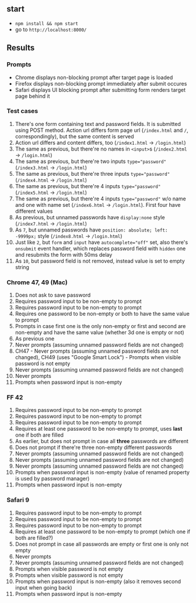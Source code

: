 ## start

- `npm install && npm start`
- go to `http://localhost:8000/`

## Results

### Prompts

- Chrome displays non-blocking prompt after target page is loaded
- Firefox displays non-blocking prompt immediately after submit occures
- Safari displays UI blocking prompt after submitting form renders target page behind it

### Test cases

1. There's one form containing text and password fields. It is submitted using POST method.
Action url differs form page url (`/index.html` and `/`, correspondingly), but the same content
is served
2. Action url differs and content differs, too (`/index1.html` -> `/login.html`)
3. The same as previous, but there're no names in `<input>`s (`/index2.html` -> `/login.html`)
4. The same as previous, but there're two inputs `type="password"` (`/index3.html` -> `/login.html`)
5. The same as previous, but there're three inputs `type="password"` (`/index4.html` -> `/login.html`)
6. The same as previous, but there're 4 inputs `type="password"` (`/index5.html` -> `/login.html`)
7. The same as previous, but there're 4 inputs `type="password"` w/o name and one with name set (`/index6.html` -> `/login.html`). First four have different values
8. As previous, but unnamed passwords have `display:none` style (`/index7.html` -> `/login.html`)
9. As `7`, but unnamed passwords have `position: absolute; left: -9999px;` style (`/index8.html` -> `/login.html`)
10. Just like `2`, but `form` and `input` have `autocomplete="off"` set, also there's `onsubmit` event handler, 
which replaces password field with `hidden` one and resubmits the form with 50ms delay
11. As `10`, but password field is not removed, instead value is set to empty string

### Chrome 47, 49 (Mac)

1. Does not ask to save password
2. Requires password input to be non-empty to prompt
3. Requires password input to be non-empty to prompt
4. Requires one password to be non-empty or both to have the same value to prompt
5. Prompts in case first one is the only non-empty or first and second are non-empty and
have the same value (whether 3d one is empty or not)
6. As previous one
7. Never prompts (assuming unnamed password fields are not changed)
8. CH47 - Never prompts (assuming unnamed password fields are not changed), CH49 (uses "Google Smart Lock") - Prompts when visible password is not empty
9. Never prompts (assuming unnamed password fields are not changed)
10. Never prompts
11. Prompts when password input is non-empty

### FF 42

1. Requires password input to be non-empty to prompt
2. Requires password input to be non-empty to prompt
3. Requires password input to be non-empty to prompt
4. Requires at least one password to be non-empty to prompt, uses **last** one if both are filled
5. As earlier, but does not prompt in case all **three** passwords are different
6. Does not prompt if there're three non-empty different passwords 
7. Never prompts (assuming unnamed password fields are not changed)
8. Never prompts (assuming unnamed password fields are not changed)
9. Never prompts (assuming unnamed password fields are not changed)
10. Prompts when password input is non-empty (value of renamed property is used by
password manager)
11. Prompts when password input is non-empty

### Safari 9

1. Requires password input to be non-empty to prompt
2. Requires password input to be non-empty to prompt
3. Requires password input to be non-empty to prompt
4. Requires at least one password to be non-empty to prompt (which one if both are filled?)
5. Does not prompt in case all passwords are empty or first one is only not empty
6. Never prompts
7. Never prompts (assuming unnamed password fields are not changed)
8. Prompts when visible password is not empty
9. Prompts when visible password is not empty
10. Prompts when password input is non-empty (also it removes second input when going
back)
11. Prompts when password input is non-empty
